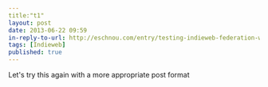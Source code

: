 ```yaml
---
title:"t1"
layout: post
date: 2013-06-22 09:59
in-reply-to-url: http://eschnou.com/entry/testing-indieweb-federation-with-waterpigscouk-aaronpareckicom-and--62-24908.html
tags: [Indieweb]
published: true
---
```

Let's try this again with a more appropriate post format